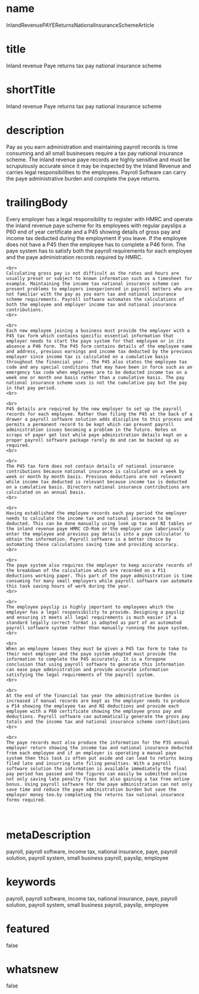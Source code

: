 # name
InlandRevenuePAYEReturnsNationalInsuranceSchemeArticle

# title
Inland revenue Paye returns tax pay national insurance scheme

# shortTitle
Inland revenue Paye returns tax pay national insurance scheme

# description
<p>Pay as you earn administration and maintaining payroll records is time consuming and all small businesses require a tax pay national insurance scheme. The inland revenue paye records are highly sensitive and must be scrupulously accurate since it may be inspected by the Inland Revenue and carries legal responsibilities to the employees. Payroll Software can carry the paye administrative burden and complete the paye returns.</p>

# trailingBody
<p>
    Every employer has a legal responsibility to register with HMRC and operate the inland revenue paye scheme for its employees with regular payslips a P60 end of year certificate and a P45 showing details of gross pay and income tax deducted during the employment if you leave. If the employee does not have a P45 then the employee has to complete a P46 form. The paye system has to satisfy both the payroll requirements for each employee and the paye administration records required by HMRC.
    <br>
     
    <br>
    Calculating gross pay is not difficult as the rates and hours are usually preset or subject to known information such as a timesheet for example. Maintaining the income tax national insurance scheme can present problems to employers inexperienced in payroll matters who are not familiar with the pay as you earn tax and national insurance scheme requirements. Payroll software automates the calculations of both the employee and employer income tax and national insurance contributions.
    <br>
     
    <br>
    Each new employee joining a business must provide the employer with a P45 tax form which contains specific essential information that employer needs to start the paye system for that employee or in its absence a P46 form. The P45 form contains details of the employee name and address, previous earnings and income tax deducted by the previous employer since income tax is calculated on a cumulative basis throughout the financial year . The P45 also states the employee tax code and any special conditions that may have been in force such as an emergency tax code when employees are to be deducted income tax on a week one or month one basis rather than a cumulative basis. The pay national insurance scheme uses is not the cumulative pay but the pay in that pay period.
    <br>
     
    <br>
    P45 details are required by the new employer to set up the payroll records for each employee. Rather than filing the P45 at the back of a drawer a payroll software solution adds discipline to this process and permits a permanent record to be kept which can prevent payroll administration issues becoming a problem in the future. Notes on scraps of paper get lost while paye administration details kept on a proper payroll software package rarely do and can be backed up as required.
    <br>
     
    <br>
    The P45 tax form does not contain details of national insurance contributions because national insurance is calculated on a week by week or month by month basis. Previous deductions are not relevant while income tax deducted is relevant because income tax is deducted on a cumulative basis. Directors national insurance contributions are calculated on an annual basis.
    <br>
     
    <br>
    Having established the employee records each pay period the employer needs to calculate the income tax and national insurance to be deducted. This can be done manually using look up tax and NI tables or the inland revenue paye HMRC CD-Rom or the employer can laboriously enter the employee and previous pay details into a paye calculator to obtain the information. Payroll software is a better choice by automating these calculations saving time and providing accuracy.
    <br>
     
    <br>
    The paye system also requires the employer to keep accurate records of the breakdown of the calculation which are recorded on a P11 deductions working paper. This part of the paye administration is time consuming for many small employers while payroll software can automate this task saving hours of work during the year.
    <br>
     
    <br>
    The employee payslip is highly important to employees which the employer has a legal responsibility to provide. Designing a payslip and ensuring it meets all legal requirements is much easier if a standard legally correct format is adopted as part of an automated payroll software system rather than manually running the paye system.
    <br>
     
    <br>
    When an employee leaves they must be given a P45 tax form to take to their next employer and the paye system adopted must provide the information to complete the P45 accurately. It is a foregone conclusion that using payroll software to generate this information can ease paye administration and provide accurate information satisfying the legal requirements of the payroll system.
    <br>
     
    <br>
    At the end of the financial tax year the administrative burden is increased if manual records are kept as the employer needs to produce a P14 showing the employee tax and NI deductions and provide each employee with a P60 certificate showing the employee gross pay and deductions. Payroll software can automatically generate the gross pay totals and the income tax and national insurance scheme contributions
    <br>
     
    <br>
    The paye records must also produce the information for the P35 annual employer return showing the income tax and national insurance deducted from each employee and if an employer is operating a manual paye system then this task is often put aside and can lead to returns being filed late and incurring late filing penalties. With a payroll software solution the information is available immediately the final pay period has passed and the figures can easily be submitted online not only saving late penalty fines but also gaining a tax free online bonus. Using payroll software for the paye administration can not only save time and reduce the paye administration burden but save the employer money too.by completing the returns tax national insurance forms required.
</p>
<p>&nbsp;</p>


# metaDescription
payroll, payroll software, income tax, national insurance, paye, payroll solution, payroll system, small business payroll, payslip, employee

# keywords
payroll, payroll software, income tax, national insurance, paye, payroll solution, payroll system, small business payroll, payslip, employee

# featured
false

# whatsnew
false
